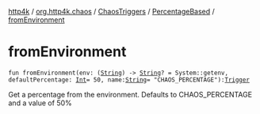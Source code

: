 [http4k](../../../index.md) / [org.http4k.chaos](../../index.md) / [ChaosTriggers](../index.md) / [PercentageBased](index.md) / [fromEnvironment](./from-environment.md)

# fromEnvironment

`fun fromEnvironment(env: (`[`String`](https://kotlinlang.org/api/latest/jvm/stdlib/kotlin/-string/index.html)`) -> `[`String`](https://kotlinlang.org/api/latest/jvm/stdlib/kotlin/-string/index.html)`? = System::getenv, defaultPercentage: `[`Int`](https://kotlinlang.org/api/latest/jvm/stdlib/kotlin/-int/index.html)` = 50, name: `[`String`](https://kotlinlang.org/api/latest/jvm/stdlib/kotlin/-string/index.html)` = "CHAOS_PERCENTAGE"): `[`Trigger`](../../-trigger.md)

Get a percentage from the environment.
Defaults to CHAOS_PERCENTAGE and a value of 50%

